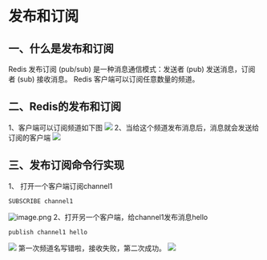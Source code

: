 # 发布和订阅

## 一、什么是发布和订阅
Redis 发布订阅 (pub/sub) 是一种消息通信模式：发送者 (pub) 发送消息，订阅者 (sub) 接收消息。
Redis 客户端可以订阅任意数量的频道。

## 二、Redis的发布和订阅
1、客户端可以订阅频道如下图
![](https://raw.gitmirror.com/KwFruit/basic-picture-service/note-v1.0.0//img/202308251519913.png)
2、当给这个频道发布消息后，消息就会发送给订阅的客户端
![](https://raw.gitmirror.com/KwFruit/basic-picture-service/note-v1.0.0//img/202308251520501.png)

## 三、发布订阅命令行实现
1、 打开一个客户端订阅channel1

```shell
SUBSCRIBE channel1
```
![image.png](https://raw.gitmirror.com/KwFruit/basic-picture-service/note-v1.0.0//img/202308251520494.png)
2、打开另一个客户端，给channel1发布消息hello

```shell
publish channel1 hello
```
![](https://raw.gitmirror.com/KwFruit/basic-picture-service/note-v1.0.0//img/202308251520828.png)
第一次频道名写错啦，接收失败，第二次成功。
![](https://raw.gitmirror.com/KwFruit/basic-picture-service/note-v1.0.0//img/202308251521459.png)
